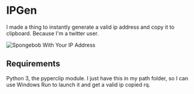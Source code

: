 # IPGen
I made a thing to instantly generate a valid ip address and copy it to clipboard. Because I'm a twitter user.

![Spongebob With Your IP Address](https://i.kym-cdn.com/entries/icons/facebook/000/037/876/spongebobdoxxingyouripaddress.jpg)

## Requirements
Python 3, the pyperclip module.
I just have this in my path folder, so I can use Windows Run to launch it and get a valid ip copied rq.